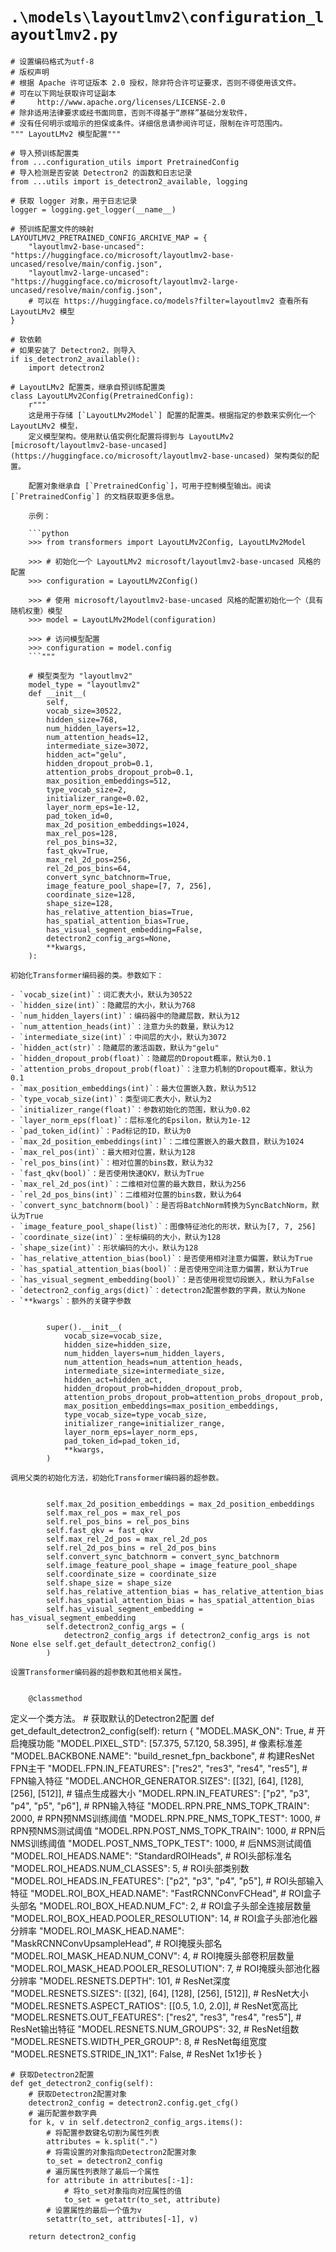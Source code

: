 # `.\models\layoutlmv2\configuration_layoutlmv2.py`

```
# 设置编码格式为utf-8
# 版权声明
# 根据 Apache 许可证版本 2.0 授权，除非符合许可证要求，否则不得使用该文件。
# 可在以下网址获取许可证副本
#     http://www.apache.org/licenses/LICENSE-2.0
# 除非适用法律要求或经书面同意，否则不得基于“原样”基础分发软件，
# 没有任何明示或暗示的担保或条件。详细信息请参阅许可证，限制在许可范围内。
""" LayoutLMv2 模型配置"""

# 导入预训练配置类
from ...configuration_utils import PretrainedConfig
# 导入检测是否安装 Detectron2 的函数和日志记录
from ...utils import is_detectron2_available, logging

# 获取 logger 对象，用于日志记录
logger = logging.get_logger(__name__)

# 预训练配置文件的映射
LAYOUTLMV2_PRETRAINED_CONFIG_ARCHIVE_MAP = {
    "layoutlmv2-base-uncased": "https://huggingface.co/microsoft/layoutlmv2-base-uncased/resolve/main/config.json",
    "layoutlmv2-large-uncased": "https://huggingface.co/microsoft/layoutlmv2-large-uncased/resolve/main/config.json",
    # 可以在 https://huggingface.co/models?filter=layoutlmv2 查看所有 LayoutLMv2 模型
}

# 软依赖
# 如果安装了 Detectron2，则导入
if is_detectron2_available():
    import detectron2

# LayoutLMv2 配置类，继承自预训练配置类
class LayoutLMv2Config(PretrainedConfig):
    r"""
    这是用于存储 [`LayoutLMv2Model`] 配置的配置类。根据指定的参数来实例化一个 LayoutLMv2 模型，
    定义模型架构。使用默认值实例化配置将得到与 LayoutLMv2 [microsoft/layoutlmv2-base-uncased](https://huggingface.co/microsoft/layoutlmv2-base-uncased) 架构类似的配置。

    配置对象继承自 [`PretrainedConfig`]，可用于控制模型输出。阅读 [`PretrainedConfig`] 的文档获取更多信息。

    示例：

    ```python
    >>> from transformers import LayoutLMv2Config, LayoutLMv2Model

    >>> # 初始化一个 LayoutLMv2 microsoft/layoutlmv2-base-uncased 风格的配置
    >>> configuration = LayoutLMv2Config()

    >>> # 使用 microsoft/layoutlmv2-base-uncased 风格的配置初始化一个（具有随机权重）模型
    >>> model = LayoutLMv2Model(configuration)

    >>> # 访问模型配置
    >>> configuration = model.config
    ```"""
    
    # 模型类型为 "layoutlmv2"
    model_type = "layoutlmv2"
    def __init__(
        self,
        vocab_size=30522,
        hidden_size=768,
        num_hidden_layers=12,
        num_attention_heads=12,
        intermediate_size=3072,
        hidden_act="gelu",
        hidden_dropout_prob=0.1,
        attention_probs_dropout_prob=0.1,
        max_position_embeddings=512,
        type_vocab_size=2,
        initializer_range=0.02,
        layer_norm_eps=1e-12,
        pad_token_id=0,
        max_2d_position_embeddings=1024,
        max_rel_pos=128,
        rel_pos_bins=32,
        fast_qkv=True,
        max_rel_2d_pos=256,
        rel_2d_pos_bins=64,
        convert_sync_batchnorm=True,
        image_feature_pool_shape=[7, 7, 256],
        coordinate_size=128,
        shape_size=128,
        has_relative_attention_bias=True,
        has_spatial_attention_bias=True,
        has_visual_segment_embedding=False,
        detectron2_config_args=None,
        **kwargs,
    ):

初始化Transformer编码器的类。参数如下：

- `vocab_size(int)`：词汇表大小，默认为30522
- `hidden_size(int)`：隐藏层的大小，默认为768
- `num_hidden_layers(int)`：编码器中的隐藏层数，默认为12
- `num_attention_heads(int)`：注意力头的数量，默认为12
- `intermediate_size(int)`：中间层的大小，默认为3072
- `hidden_act(str)`：隐藏层的激活函数，默认为"gelu"
- `hidden_dropout_prob(float)`：隐藏层的Dropout概率，默认为0.1
- `attention_probs_dropout_prob(float)`：注意力机制的Dropout概率，默认为0.1
- `max_position_embeddings(int)`：最大位置嵌入数，默认为512
- `type_vocab_size(int)`：类型词汇表大小，默认为2
- `initializer_range(float)`：参数初始化的范围，默认为0.02
- `layer_norm_eps(float)`：层标准化的Epsilon，默认为1e-12
- `pad_token_id(int)`：Pad标记的ID，默认为0
- `max_2d_position_embeddings(int)`：二维位置嵌入的最大数目，默认为1024
- `max_rel_pos(int)`：最大相对位置，默认为128
- `rel_pos_bins(int)`：相对位置的bins数，默认为32
- `fast_qkv(bool)`：是否使用快速QKV，默认为True
- `max_rel_2d_pos(int)`：二维相对位置的最大数目，默认为256
- `rel_2d_pos_bins(int)`：二维相对位置的bins数，默认为64
- `convert_sync_batchnorm(bool)`：是否将BatchNorm转换为SyncBatchNorm，默认为True
- `image_feature_pool_shape(list)`：图像特征池化的形状，默认为[7, 7, 256]
- `coordinate_size(int)`：坐标编码的大小，默认为128
- `shape_size(int)`：形状编码的大小，默认为128
- `has_relative_attention_bias(bool)`：是否使用相对注意力偏置，默认为True
- `has_spatial_attention_bias(bool)`：是否使用空间注意力偏置，默认为True
- `has_visual_segment_embedding(bool)`：是否使用视觉切段嵌入，默认为False
- `detectron2_config_args(dict)`：detectron2配置参数的字典，默认为None
- `**kwargs`：额外的关键字参数


        super().__init__(
            vocab_size=vocab_size,
            hidden_size=hidden_size,
            num_hidden_layers=num_hidden_layers,
            num_attention_heads=num_attention_heads,
            intermediate_size=intermediate_size,
            hidden_act=hidden_act,
            hidden_dropout_prob=hidden_dropout_prob,
            attention_probs_dropout_prob=attention_probs_dropout_prob,
            max_position_embeddings=max_position_embeddings,
            type_vocab_size=type_vocab_size,
            initializer_range=initializer_range,
            layer_norm_eps=layer_norm_eps,
            pad_token_id=pad_token_id,
            **kwargs,
        )

调用父类的初始化方法，初始化Transformer编码器的超参数。


        self.max_2d_position_embeddings = max_2d_position_embeddings
        self.max_rel_pos = max_rel_pos
        self.rel_pos_bins = rel_pos_bins
        self.fast_qkv = fast_qkv
        self.max_rel_2d_pos = max_rel_2d_pos
        self.rel_2d_pos_bins = rel_2d_pos_bins
        self.convert_sync_batchnorm = convert_sync_batchnorm
        self.image_feature_pool_shape = image_feature_pool_shape
        self.coordinate_size = coordinate_size
        self.shape_size = shape_size
        self.has_relative_attention_bias = has_relative_attention_bias
        self.has_spatial_attention_bias = has_spatial_attention_bias
        self.has_visual_segment_embedding = has_visual_segment_embedding
        self.detectron2_config_args = (
            detectron2_config_args if detectron2_config_args is not None else self.get_default_detectron2_config()
        )

设置Transformer编码器的超参数和其他相关属性。


    @classmethod
```        
定义一个类方法。
    # 获取默认的Detectron2配置
    def get_default_detectron2_config(self):
        return {
            "MODEL.MASK_ON": True,  # 开启掩膜功能
            "MODEL.PIXEL_STD": [57.375, 57.120, 58.395],  # 像素标准差
            "MODEL.BACKBONE.NAME": "build_resnet_fpn_backbone",  # 构建ResNet FPN主干
            "MODEL.FPN.IN_FEATURES": ["res2", "res3", "res4", "res5"],  # FPN输入特征
            "MODEL.ANCHOR_GENERATOR.SIZES": [[32], [64], [128], [256], [512]],  # 锚点生成器大小
            "MODEL.RPN.IN_FEATURES": ["p2", "p3", "p4", "p5", "p6"],  # RPN输入特征
            "MODEL.RPN.PRE_NMS_TOPK_TRAIN": 2000,  # RPN预NMS训练阈值
            "MODEL.RPN.PRE_NMS_TOPK_TEST": 1000,  # RPN预NMS测试阈值
            "MODEL.RPN.POST_NMS_TOPK_TRAIN": 1000,  # RPN后NMS训练阈值
            "MODEL.POST_NMS_TOPK_TEST": 1000,  # 后NMS测试阈值
            "MODEL.ROI_HEADS.NAME": "StandardROIHeads",  # ROI头部标准名
            "MODEL.ROI_HEADS.NUM_CLASSES": 5,  # ROI头部类别数
            "MODEL.ROI_HEADS.IN_FEATURES": ["p2", "p3", "p4", "p5"],  # ROI头部输入特征
            "MODEL.ROI_BOX_HEAD.NAME": "FastRCNNConvFCHead",  # ROI盒子头部名
            "MODEL.ROI_BOX_HEAD.NUM_FC": 2,  # ROI盒子头部全连接层数量
            "MODEL.ROI_BOX_HEAD.POOLER_RESOLUTION": 14,  # ROI盒子头部池化器分辨率
            "MODEL.ROI_MASK_HEAD.NAME": "MaskRCNNConvUpsampleHead",  # ROI掩膜头部名
            "MODEL.ROI_MASK_HEAD.NUM_CONV": 4,  # ROI掩膜头部卷积层数量
            "MODEL.ROI_MASK_HEAD.POOLER_RESOLUTION": 7,  # ROI掩膜头部池化器分辨率
            "MODEL.RESNETS.DEPTH": 101,  # ResNet深度
            "MODEL.RESNETS.SIZES": [[32], [64], [128], [256], [512]],  # ResNet大小
            "MODEL.RESNETS.ASPECT_RATIOS": [[0.5, 1.0, 2.0]],  # ResNet宽高比
            "MODEL.RESNETS.OUT_FEATURES": ["res2", "res3", "res4", "res5"],  # ResNet输出特征
            "MODEL.RESNETS.NUM_GROUPS": 32,  # ResNet组数
            "MODEL.RESNETS.WIDTH_PER_GROUP": 8,  # ResNet每组宽度
            "MODEL.RESNETS.STRIDE_IN_1X1": False,  # ResNet 1x1步长
        }

    # 获取Detectron2配置
    def get_detectron2_config(self):
        # 获取Detectron2配置对象
        detectron2_config = detectron2.config.get_cfg()
        # 遍历配置参数字典
        for k, v in self.detectron2_config_args.items():
            # 将配置参数键名切割为属性列表
            attributes = k.split(".")
            # 将需设置的对象指向Detectron2配置对象
            to_set = detectron2_config
            # 遍历属性列表除了最后一个属性
            for attribute in attributes[:-1]:
                # 将to_set对象指向对应属性的值
                to_set = getattr(to_set, attribute)
            # 设置属性的最后一个值为v
            setattr(to_set, attributes[-1], v)

        return detectron2_config
```